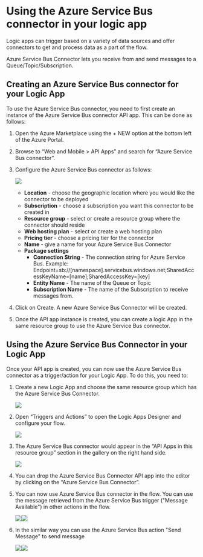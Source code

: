 <properties 
   pageTitle="Azure Service Bus Connector API App" 
   description="How to use the AzureServiceBusConnector" 
   services="app-service\logic" 
   documentationCenter=".net,nodejs,java" 
   authors="anuragdalmia" 
   manager="dwrede" 
   editor=""/>

<tags
   ms.service="app-service-logic"
   ms.devlang="multiple"
   ms.topic="article"
   ms.tgt_pltfrm="na"
   ms.workload="integration" 
   ms.date="03/31/2015"
   ms.author="adgoda"/>


# Using the Azure Service Bus connector in your logic app #

Logic apps can trigger based on a variety of data sources and offer connectors to get and process data as a part of the flow. 

Azure Service Bus Connector lets you receive from and send messages to a Queue/Topic/Subscription.

## Creating an Azure Service Bus connector for your Logic App ##
To use the Azure Service Bus connector, you need to first create an instance of the Azure Service Bus connector API app. This can be done as follows:

1.	Open the Azure Marketplace using the + NEW option at the bottom left of the Azure Portal.
2.	Browse to “Web and Mobile > API Apps” and search for “Azure Service Bus connector”.
3.	Configure the Azure Service Bus connector as follows:
 
	![][1]
	- **Location** - choose the geographic location where you would like the connector to be deployed
	- **Subscription** - choose a subscription you want this connector to be created in
	- **Resource group** - select or create a resource group where the connector should reside
	- **Web hosting plan** - select or create a web hosting plan
	- **Pricing tier** - choose a pricing tier for the connector
	- **Name** - give a name for your Azure Service Bus Connector
	- **Package settings**
		- **Connection String** - The connection string for Azure Service Bus. Example: Endpoint=sb://[namespace].servicebus.windows.net;SharedAccessKeyName=[name];SharedAccessKey=[key]
		- **Entity Name** - The name of the Queue or Topic
		- **Subscription Name** - The name of the Subscription to receive messages from. 

4.	Click on Create. A new Azure Service Bus Connector will be created.
5.	Once the API app instance is created, you can create a logic App in the same resource group to use the Azure Service Bus connector. 

## Using the Azure Service Bus Connector in your Logic App ##
Once your API app is created, you can now use the Azure Service Bus connector as a trigger/action for your Logic App. To do this, you need to:

1.	Create a new Logic App and choose the same resource group which has the Azure Service Bus Connector.
 
	![][2]
2.	Open “Triggers and Actions” to open the Logic Apps Designer and configure your flow. 
 
	![][3]
3.	The Azure Service Bus connector would appear in the “API Apps in this resource group” section in the gallery on the right hand side.
 
	![][4]
4. You can drop the Azure Service Bus Connector API app into the editor by clicking on the “Azure Service Bus Connector”.
 
5.	You can now use Azure Service Bus connector in the flow. You can use the message retrieved from the Azure Service Bus trigger ("Message Available") in other actions in the flow.
 
	![][5]![][6] 
6.	In the similar way you can use the Azure Service Bus action "Send Message" to send message

	![][7]![][8]


	<!--Image references-->
[1]: ./media/app-service-logic-connector-azureservicebus/img1.PNG
[2]: ./media/app-service-logic-connector-azureservicebus/img2.PNG
[3]: ./media/app-service-logic-connector-azureservicebus/img3.png
[4]: ./media/app-service-logic-connector-azureservicebus/img4.PNG
[5]: ./media/app-service-logic-connector-azureservicebus/img5.PNG
[6]: ./media/app-service-logic-connector-azureservicebus/img6.PNG
[7]: ./media/app-service-logic-connector-azureservicebus/img7.PNG
[8]: ./media/app-service-logic-connector-azureservicebus/img8.PNG